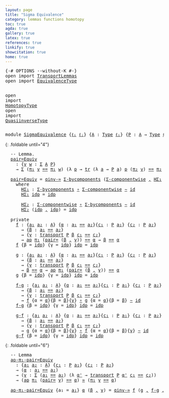 ```yaml
---
layout: page
title: "Sigma Equivalence"
category: lemmas functions homotopy
toc: true
agda: true
gallery: true
latex: true
references: true
linkify: true
showcitation: true
home: true
---
```


<div class="hide" >
<pre class="Agda">
<a id="227" class="Symbol">{-#</a> <a id="231" class="Keyword">OPTIONS</a> <a id="239" class="Pragma">--without-K</a> <a id="251" class="Symbol">#-}</a>
<a id="255" class="Keyword">open</a> <a id="260" class="Keyword">import</a> <a id="267" href="TransportLemmas.html" class="Module">TransportLemmas</a>
<a id="283" class="Keyword">open</a> <a id="288" class="Keyword">import</a> <a id="295" href="EquivalenceType.html" class="Module">EquivalenceType</a>

<a id="312" class="Keyword">open</a> <a id="317" class="Keyword">import</a> <a id="324" href="HomotopyType.html" class="Module">HomotopyType</a>
<a id="337" class="Keyword">open</a> <a id="342" class="Keyword">import</a> <a id="349" href="QuasiinverseType.html" class="Module">QuasiinverseType</a>
</pre>
</div>


<pre class="Agda">
<a id="399" class="Keyword">module</a> <a id="406" href="SigmaEquivalence.html" class="Module">SigmaEquivalence</a> <a id="423" class="Symbol">{</a><a id="424" href="SigmaEquivalence.html#424" class="Bound">ℓᵢ</a> <a id="427" href="SigmaEquivalence.html#427" class="Bound">ℓⱼ</a><a id="429" class="Symbol">}</a> <a id="431" class="Symbol">{</a><a id="432" href="SigmaEquivalence.html#432" class="Bound">A</a> <a id="434" class="Symbol">:</a> <a id="436" href="Intro.html#1442" class="Function">Type</a> <a id="441" href="SigmaEquivalence.html#424" class="Bound">ℓᵢ</a><a id="443" class="Symbol">}</a> <a id="445" class="Symbol">{</a><a id="446" href="SigmaEquivalence.html#446" class="Bound">P</a> <a id="448" class="Symbol">:</a> <a id="450" href="SigmaEquivalence.html#432" class="Bound">A</a> <a id="452" class="Symbol">→</a> <a id="454" href="Intro.html#1442" class="Function">Type</a> <a id="459" href="SigmaEquivalence.html#427" class="Bound">ℓⱼ</a><a id="461" class="Symbol">}</a> <a id="463" class="Keyword">where</a>
</pre>

{: .foldable until="4"}
<pre class="Agda">
  <a id="520" class="Comment">-- Lemma.</a>
  <a id="pair=Equiv"></a><a id="532" href="SigmaEquivalence.html#532" class="Function">pair=Equiv</a>
    <a id="547" class="Symbol">:</a> <a id="549" class="Symbol">{</a><a id="550" href="SigmaEquivalence.html#550" class="Bound">v</a> <a id="552" href="SigmaEquivalence.html#552" class="Bound">w</a> <a id="554" class="Symbol">:</a> <a id="556" href="BasicTypes.html#1401" class="Record">Σ</a> <a id="558" href="SigmaEquivalence.html#432" class="Bound">A</a> <a id="560" href="SigmaEquivalence.html#446" class="Bound">P</a><a id="561" class="Symbol">}</a>
    <a id="567" class="Symbol">→</a> <a id="569" href="BasicTypes.html#1401" class="Record">Σ</a> <a id="571" class="Symbol">(</a><a id="572" href="BasicTypes.html#1495" class="Field">π₁</a> <a id="575" href="SigmaEquivalence.html#550" class="Bound">v</a> <a id="577" href="EqualityType.html#931" class="Datatype Operator">==</a> <a id="580" href="BasicTypes.html#1495" class="Field">π₁</a> <a id="583" href="SigmaEquivalence.html#552" class="Bound">w</a><a id="584" class="Symbol">)</a> <a id="586" class="Symbol">(λ</a> <a id="589" href="SigmaEquivalence.html#589" class="Bound">p</a> <a id="591" class="Symbol">→</a> <a id="593" href="Transport.html#682" class="Function">tr</a> <a id="596" class="Symbol">(λ</a> <a id="599" href="SigmaEquivalence.html#599" class="Bound">a</a> <a id="601" class="Symbol">→</a> <a id="603" href="SigmaEquivalence.html#446" class="Bound">P</a> <a id="605" href="SigmaEquivalence.html#599" class="Bound">a</a><a id="606" class="Symbol">)</a> <a id="608" href="SigmaEquivalence.html#589" class="Bound">p</a> <a id="610" class="Symbol">(</a><a id="611" href="BasicTypes.html#1506" class="Field">π₂</a> <a id="614" href="SigmaEquivalence.html#550" class="Bound">v</a><a id="615" class="Symbol">)</a> <a id="617" href="EqualityType.html#931" class="Datatype Operator">==</a> <a id="620" href="BasicTypes.html#1506" class="Field">π₂</a> <a id="623" href="SigmaEquivalence.html#552" class="Bound">w</a><a id="624" class="Symbol">)</a> <a id="626" href="EquivalenceType.html#778" class="Function Operator">≃</a> <a id="628" href="SigmaEquivalence.html#550" class="Bound">v</a> <a id="630" href="EqualityType.html#931" class="Datatype Operator">==</a> <a id="633" href="SigmaEquivalence.html#552" class="Bound">w</a>

  <a id="638" href="SigmaEquivalence.html#532" class="Function">pair=Equiv</a> <a id="649" class="Symbol">=</a> <a id="651" href="QuasiinverseType.html#3135" class="Function">qinv-≃</a> <a id="658" href="TransportLemmas.html#8769" class="Function">Σ-bycomponents</a> <a id="673" class="Symbol">(</a><a id="674" href="TransportLemmas.html#8514" class="Function">Σ-componentwise</a> <a id="690" href="BasicTypes.html#1479" class="InductiveConstructor Operator">,</a> <a id="692" href="SigmaEquivalence.html#719" class="Function">HΣ₁</a> <a id="696" href="BasicTypes.html#1479" class="InductiveConstructor Operator">,</a> <a id="698" href="SigmaEquivalence.html#790" class="Function">HΣ₂</a><a id="701" class="Symbol">)</a>
    <a id="707" class="Keyword">where</a>
      <a id="719" href="SigmaEquivalence.html#719" class="Function">HΣ₁</a> <a id="723" class="Symbol">:</a> <a id="725" href="TransportLemmas.html#8769" class="Function">Σ-bycomponents</a> <a id="740" href="BasicFunctions.html#910" class="Function Operator">∘</a> <a id="742" href="TransportLemmas.html#8514" class="Function">Σ-componentwise</a> <a id="758" href="HomotopyType.html#987" class="Function Operator">∼</a> <a id="760" href="BasicFunctions.html#364" class="Function">id</a>
      <a id="769" href="SigmaEquivalence.html#719" class="Function">HΣ₁</a> <a id="773" href="EqualityType.html#985" class="InductiveConstructor">idp</a> <a id="777" class="Symbol">=</a> <a id="779" href="EqualityType.html#985" class="InductiveConstructor">idp</a>

      <a id="790" href="SigmaEquivalence.html#790" class="Function">HΣ₂</a> <a id="794" class="Symbol">:</a> <a id="796" href="TransportLemmas.html#8514" class="Function">Σ-componentwise</a> <a id="812" href="BasicFunctions.html#910" class="Function Operator">∘</a> <a id="814" href="TransportLemmas.html#8769" class="Function">Σ-bycomponents</a> <a id="829" href="HomotopyType.html#987" class="Function Operator">∼</a> <a id="831" href="BasicFunctions.html#364" class="Function">id</a>
      <a id="840" href="SigmaEquivalence.html#790" class="Function">HΣ₂</a> <a id="844" class="Symbol">(</a><a id="845" href="EqualityType.html#985" class="InductiveConstructor">idp</a> <a id="849" href="BasicTypes.html#1479" class="InductiveConstructor Operator">,</a> <a id="851" href="EqualityType.html#985" class="InductiveConstructor">idp</a><a id="854" class="Symbol">)</a> <a id="856" class="Symbol">=</a> <a id="858" href="EqualityType.html#985" class="InductiveConstructor">idp</a>

  <a id="865" class="Keyword">private</a>
    <a id="f"></a><a id="877" href="SigmaEquivalence.html#877" class="Function">f</a> <a id="879" class="Symbol">:</a> <a id="881" class="Symbol">{</a><a id="882" href="SigmaEquivalence.html#882" class="Bound">a₁</a> <a id="885" href="SigmaEquivalence.html#885" class="Bound">a₂</a> <a id="888" class="Symbol">:</a> <a id="890" href="SigmaEquivalence.html#432" class="Bound">A</a><a id="891" class="Symbol">}</a> <a id="893" class="Symbol">{</a><a id="894" href="SigmaEquivalence.html#894" class="Bound">α</a> <a id="896" class="Symbol">:</a> <a id="898" href="SigmaEquivalence.html#882" class="Bound">a₁</a> <a id="901" href="EqualityType.html#931" class="Datatype Operator">==</a> <a id="904" href="SigmaEquivalence.html#885" class="Bound">a₂</a><a id="906" class="Symbol">}{</a><a id="908" href="SigmaEquivalence.html#908" class="Bound">c₁</a> <a id="911" class="Symbol">:</a> <a id="913" href="SigmaEquivalence.html#446" class="Bound">P</a> <a id="915" href="SigmaEquivalence.html#882" class="Bound">a₁</a><a id="917" class="Symbol">}</a> <a id="919" class="Symbol">{</a><a id="920" href="SigmaEquivalence.html#920" class="Bound">c₂</a> <a id="923" class="Symbol">:</a> <a id="925" href="SigmaEquivalence.html#446" class="Bound">P</a> <a id="927" href="SigmaEquivalence.html#885" class="Bound">a₂</a><a id="929" class="Symbol">}</a>
      <a id="937" class="Symbol">→</a> <a id="939" class="Symbol">{</a><a id="940" href="SigmaEquivalence.html#940" class="Bound">β</a> <a id="942" class="Symbol">:</a> <a id="944" href="SigmaEquivalence.html#882" class="Bound">a₁</a> <a id="947" href="EqualityType.html#931" class="Datatype Operator">==</a> <a id="950" href="SigmaEquivalence.html#885" class="Bound">a₂</a><a id="952" class="Symbol">}</a>
      <a id="960" class="Symbol">→</a> <a id="962" class="Symbol">{</a><a id="963" href="SigmaEquivalence.html#963" class="Bound">γ</a> <a id="965" class="Symbol">:</a> <a id="967" href="Transport.html#473" class="Function">transport</a> <a id="977" href="SigmaEquivalence.html#446" class="Bound">P</a> <a id="979" href="SigmaEquivalence.html#940" class="Bound">β</a> <a id="981" href="SigmaEquivalence.html#908" class="Bound">c₁</a> <a id="984" href="EqualityType.html#931" class="Datatype Operator">==</a> <a id="987" href="SigmaEquivalence.html#920" class="Bound">c₂</a><a id="989" class="Symbol">}</a>
      <a id="997" class="Symbol">→</a> <a id="999" href="AlgebraOnPaths.html#454" class="Function">ap</a> <a id="1002" href="BasicTypes.html#1495" class="Field">π₁</a> <a id="1005" class="Symbol">(</a><a id="1006" href="TransportLemmas.html#8993" class="Function">pair=</a> <a id="1012" class="Symbol">(</a><a id="1013" href="SigmaEquivalence.html#940" class="Bound">β</a> <a id="1015" href="BasicTypes.html#1479" class="InductiveConstructor Operator">,</a> <a id="1017" href="SigmaEquivalence.html#963" class="Bound">γ</a><a id="1018" class="Symbol">))</a> <a id="1021" href="EqualityType.html#931" class="Datatype Operator">==</a> <a id="1024" href="SigmaEquivalence.html#894" class="Bound">α</a> <a id="1026" class="Symbol">→</a> <a id="1028" href="SigmaEquivalence.html#940" class="Bound">β</a> <a id="1030" href="EqualityType.html#931" class="Datatype Operator">==</a> <a id="1033" href="SigmaEquivalence.html#894" class="Bound">α</a>
    <a id="1039" href="SigmaEquivalence.html#877" class="Function">f</a> <a id="1041" class="Symbol">{</a><a id="1042" class="Argument">β</a> <a id="1044" class="Symbol">=</a> <a id="1046" href="EqualityType.html#985" class="InductiveConstructor">idp</a><a id="1049" class="Symbol">}</a> <a id="1051" class="Symbol">{</a><a id="1052" class="Argument">γ</a> <a id="1054" class="Symbol">=</a> <a id="1056" href="EqualityType.html#985" class="InductiveConstructor">idp</a><a id="1059" class="Symbol">}</a> <a id="1061" href="EqualityType.html#985" class="InductiveConstructor">idp</a> <a id="1065" class="Symbol">=</a> <a id="1067" href="EqualityType.html#985" class="InductiveConstructor">idp</a>

    <a id="g"></a><a id="1076" href="SigmaEquivalence.html#1076" class="Function">g</a> <a id="1078" class="Symbol">:</a> <a id="1080" class="Symbol">{</a><a id="1081" href="SigmaEquivalence.html#1081" class="Bound">a₁</a> <a id="1084" href="SigmaEquivalence.html#1084" class="Bound">a₂</a> <a id="1087" class="Symbol">:</a> <a id="1089" href="SigmaEquivalence.html#432" class="Bound">A</a><a id="1090" class="Symbol">}</a> <a id="1092" class="Symbol">{</a><a id="1093" href="SigmaEquivalence.html#1093" class="Bound">α</a> <a id="1095" class="Symbol">:</a> <a id="1097" href="SigmaEquivalence.html#1081" class="Bound">a₁</a> <a id="1100" href="EqualityType.html#931" class="Datatype Operator">==</a> <a id="1103" href="SigmaEquivalence.html#1084" class="Bound">a₂</a><a id="1105" class="Symbol">}{</a><a id="1107" href="SigmaEquivalence.html#1107" class="Bound">c₁</a> <a id="1110" class="Symbol">:</a> <a id="1112" href="SigmaEquivalence.html#446" class="Bound">P</a> <a id="1114" href="SigmaEquivalence.html#1081" class="Bound">a₁</a><a id="1116" class="Symbol">}</a> <a id="1118" class="Symbol">{</a><a id="1119" href="SigmaEquivalence.html#1119" class="Bound">c₂</a> <a id="1122" class="Symbol">:</a> <a id="1124" href="SigmaEquivalence.html#446" class="Bound">P</a> <a id="1126" href="SigmaEquivalence.html#1084" class="Bound">a₂</a><a id="1128" class="Symbol">}</a>
      <a id="1136" class="Symbol">→</a> <a id="1138" class="Symbol">{</a><a id="1139" href="SigmaEquivalence.html#1139" class="Bound">β</a> <a id="1141" class="Symbol">:</a> <a id="1143" href="SigmaEquivalence.html#1081" class="Bound">a₁</a> <a id="1146" href="EqualityType.html#931" class="Datatype Operator">==</a> <a id="1149" href="SigmaEquivalence.html#1084" class="Bound">a₂</a><a id="1151" class="Symbol">}</a>
      <a id="1159" class="Symbol">→</a> <a id="1161" class="Symbol">{</a><a id="1162" href="SigmaEquivalence.html#1162" class="Bound">γ</a> <a id="1164" class="Symbol">:</a> <a id="1166" href="Transport.html#473" class="Function">transport</a> <a id="1176" href="SigmaEquivalence.html#446" class="Bound">P</a> <a id="1178" href="SigmaEquivalence.html#1139" class="Bound">β</a> <a id="1180" href="SigmaEquivalence.html#1107" class="Bound">c₁</a> <a id="1183" href="EqualityType.html#931" class="Datatype Operator">==</a> <a id="1186" href="SigmaEquivalence.html#1119" class="Bound">c₂</a><a id="1188" class="Symbol">}</a>
      <a id="1196" class="Symbol">→</a> <a id="1198" href="SigmaEquivalence.html#1139" class="Bound">β</a> <a id="1200" href="EqualityType.html#931" class="Datatype Operator">==</a> <a id="1203" href="SigmaEquivalence.html#1093" class="Bound">α</a> <a id="1205" class="Symbol">→</a> <a id="1207" href="AlgebraOnPaths.html#454" class="Function">ap</a> <a id="1210" href="BasicTypes.html#1495" class="Field">π₁</a> <a id="1213" class="Symbol">(</a><a id="1214" href="TransportLemmas.html#8993" class="Function">pair=</a> <a id="1220" class="Symbol">(</a><a id="1221" href="SigmaEquivalence.html#1139" class="Bound">β</a> <a id="1223" href="BasicTypes.html#1479" class="InductiveConstructor Operator">,</a> <a id="1225" href="SigmaEquivalence.html#1162" class="Bound">γ</a><a id="1226" class="Symbol">))</a> <a id="1229" href="EqualityType.html#931" class="Datatype Operator">==</a> <a id="1232" href="SigmaEquivalence.html#1093" class="Bound">α</a>
    <a id="1238" href="SigmaEquivalence.html#1076" class="Function">g</a> <a id="1240" class="Symbol">{</a><a id="1241" class="Argument">β</a> <a id="1243" class="Symbol">=</a> <a id="1245" href="EqualityType.html#985" class="InductiveConstructor">idp</a><a id="1248" class="Symbol">}</a> <a id="1250" class="Symbol">{</a><a id="1251" class="Argument">γ</a> <a id="1253" class="Symbol">=</a> <a id="1255" href="EqualityType.html#985" class="InductiveConstructor">idp</a><a id="1258" class="Symbol">}</a> <a id="1260" href="EqualityType.html#985" class="InductiveConstructor">idp</a> <a id="1264" class="Symbol">=</a> <a id="1266" href="EqualityType.html#985" class="InductiveConstructor">idp</a>

    <a id="f-g"></a><a id="1275" href="SigmaEquivalence.html#1275" class="Function">f-g</a> <a id="1279" class="Symbol">:</a> <a id="1281" class="Symbol">{</a><a id="1282" href="SigmaEquivalence.html#1282" class="Bound">a₁</a> <a id="1285" href="SigmaEquivalence.html#1285" class="Bound">a₂</a> <a id="1288" class="Symbol">:</a> <a id="1290" href="SigmaEquivalence.html#432" class="Bound">A</a><a id="1291" class="Symbol">}</a> <a id="1293" class="Symbol">{</a><a id="1294" href="SigmaEquivalence.html#1294" class="Bound">α</a> <a id="1296" class="Symbol">:</a> <a id="1298" href="SigmaEquivalence.html#1282" class="Bound">a₁</a> <a id="1301" href="EqualityType.html#931" class="Datatype Operator">==</a> <a id="1304" href="SigmaEquivalence.html#1285" class="Bound">a₂</a><a id="1306" class="Symbol">}{</a><a id="1308" href="SigmaEquivalence.html#1308" class="Bound">c₁</a> <a id="1311" class="Symbol">:</a> <a id="1313" href="SigmaEquivalence.html#446" class="Bound">P</a> <a id="1315" href="SigmaEquivalence.html#1282" class="Bound">a₁</a><a id="1317" class="Symbol">}</a> <a id="1319" class="Symbol">{</a><a id="1320" href="SigmaEquivalence.html#1320" class="Bound">c₂</a> <a id="1323" class="Symbol">:</a> <a id="1325" href="SigmaEquivalence.html#446" class="Bound">P</a> <a id="1327" href="SigmaEquivalence.html#1285" class="Bound">a₂</a><a id="1329" class="Symbol">}</a>
      <a id="1337" class="Symbol">→</a> <a id="1339" class="Symbol">{</a><a id="1340" href="SigmaEquivalence.html#1340" class="Bound">β</a> <a id="1342" class="Symbol">:</a> <a id="1344" href="SigmaEquivalence.html#1282" class="Bound">a₁</a> <a id="1347" href="EqualityType.html#931" class="Datatype Operator">==</a> <a id="1350" href="SigmaEquivalence.html#1285" class="Bound">a₂</a><a id="1352" class="Symbol">}</a>
      <a id="1360" class="Symbol">→</a> <a id="1362" class="Symbol">{</a><a id="1363" href="SigmaEquivalence.html#1363" class="Bound">γ</a> <a id="1365" class="Symbol">:</a> <a id="1367" href="Transport.html#473" class="Function">transport</a> <a id="1377" href="SigmaEquivalence.html#446" class="Bound">P</a> <a id="1379" href="SigmaEquivalence.html#1340" class="Bound">β</a> <a id="1381" href="SigmaEquivalence.html#1308" class="Bound">c₁</a> <a id="1384" href="EqualityType.html#931" class="Datatype Operator">==</a> <a id="1387" href="SigmaEquivalence.html#1320" class="Bound">c₂</a><a id="1389" class="Symbol">}</a>
      <a id="1397" class="Symbol">→</a> <a id="1399" href="SigmaEquivalence.html#877" class="Function">f</a> <a id="1401" class="Symbol">{</a><a id="1402" class="Argument">α</a> <a id="1404" class="Symbol">=</a> <a id="1406" href="SigmaEquivalence.html#1294" class="Bound">α</a><a id="1407" class="Symbol">}{</a><a id="1409" class="Argument">β</a> <a id="1411" class="Symbol">=</a> <a id="1413" href="SigmaEquivalence.html#1340" class="Bound">β</a><a id="1414" class="Symbol">}{</a><a id="1416" href="SigmaEquivalence.html#1363" class="Bound">γ</a><a id="1417" class="Symbol">}</a> <a id="1419" href="BasicFunctions.html#910" class="Function Operator">∘</a> <a id="1421" href="SigmaEquivalence.html#1076" class="Function">g</a> <a id="1423" class="Symbol">{</a><a id="1424" class="Argument">α</a> <a id="1426" class="Symbol">=</a> <a id="1428" href="SigmaEquivalence.html#1294" class="Bound">α</a><a id="1429" class="Symbol">}{</a><a id="1431" class="Argument">β</a> <a id="1433" class="Symbol">=</a> <a id="1435" href="SigmaEquivalence.html#1340" class="Bound">β</a><a id="1436" class="Symbol">}</a> <a id="1438" href="HomotopyType.html#987" class="Function Operator">∼</a> <a id="1440" href="BasicFunctions.html#364" class="Function">id</a>
    <a id="1447" href="SigmaEquivalence.html#1275" class="Function">f-g</a> <a id="1451" class="Symbol">{</a><a id="1452" class="Argument">β</a> <a id="1454" class="Symbol">=</a> <a id="1456" href="EqualityType.html#985" class="InductiveConstructor">idp</a><a id="1459" class="Symbol">}</a> <a id="1461" class="Symbol">{</a><a id="1462" class="Argument">γ</a> <a id="1464" class="Symbol">=</a> <a id="1466" href="EqualityType.html#985" class="InductiveConstructor">idp</a><a id="1469" class="Symbol">}</a> <a id="1471" href="EqualityType.html#985" class="InductiveConstructor">idp</a> <a id="1475" class="Symbol">=</a> <a id="1477" href="EqualityType.html#985" class="InductiveConstructor">idp</a>

    <a id="g-f"></a><a id="1486" href="SigmaEquivalence.html#1486" class="Function">g-f</a> <a id="1490" class="Symbol">:</a> <a id="1492" class="Symbol">{</a><a id="1493" href="SigmaEquivalence.html#1493" class="Bound">a₁</a> <a id="1496" href="SigmaEquivalence.html#1496" class="Bound">a₂</a> <a id="1499" class="Symbol">:</a> <a id="1501" href="SigmaEquivalence.html#432" class="Bound">A</a><a id="1502" class="Symbol">}</a> <a id="1504" class="Symbol">{</a><a id="1505" href="SigmaEquivalence.html#1505" class="Bound">α</a> <a id="1507" class="Symbol">:</a> <a id="1509" href="SigmaEquivalence.html#1493" class="Bound">a₁</a> <a id="1512" href="EqualityType.html#931" class="Datatype Operator">==</a> <a id="1515" href="SigmaEquivalence.html#1496" class="Bound">a₂</a><a id="1517" class="Symbol">}{</a><a id="1519" href="SigmaEquivalence.html#1519" class="Bound">c₁</a> <a id="1522" class="Symbol">:</a> <a id="1524" href="SigmaEquivalence.html#446" class="Bound">P</a> <a id="1526" href="SigmaEquivalence.html#1493" class="Bound">a₁</a><a id="1528" class="Symbol">}</a> <a id="1530" class="Symbol">{</a><a id="1531" href="SigmaEquivalence.html#1531" class="Bound">c₂</a> <a id="1534" class="Symbol">:</a> <a id="1536" href="SigmaEquivalence.html#446" class="Bound">P</a> <a id="1538" href="SigmaEquivalence.html#1496" class="Bound">a₂</a><a id="1540" class="Symbol">}</a>
      <a id="1548" class="Symbol">→</a> <a id="1550" class="Symbol">{</a><a id="1551" href="SigmaEquivalence.html#1551" class="Bound">β</a> <a id="1553" class="Symbol">:</a> <a id="1555" href="SigmaEquivalence.html#1493" class="Bound">a₁</a> <a id="1558" href="EqualityType.html#931" class="Datatype Operator">==</a> <a id="1561" href="SigmaEquivalence.html#1496" class="Bound">a₂</a><a id="1563" class="Symbol">}</a>
      <a id="1571" class="Symbol">→</a> <a id="1573" class="Symbol">{</a><a id="1574" href="SigmaEquivalence.html#1574" class="Bound">γ</a> <a id="1576" class="Symbol">:</a> <a id="1578" href="Transport.html#473" class="Function">transport</a> <a id="1588" href="SigmaEquivalence.html#446" class="Bound">P</a> <a id="1590" href="SigmaEquivalence.html#1551" class="Bound">β</a> <a id="1592" href="SigmaEquivalence.html#1519" class="Bound">c₁</a> <a id="1595" href="EqualityType.html#931" class="Datatype Operator">==</a> <a id="1598" href="SigmaEquivalence.html#1531" class="Bound">c₂</a><a id="1600" class="Symbol">}</a>
      <a id="1608" class="Symbol">→</a> <a id="1610" href="SigmaEquivalence.html#1076" class="Function">g</a> <a id="1612" class="Symbol">{</a><a id="1613" class="Argument">α</a> <a id="1615" class="Symbol">=</a> <a id="1617" href="SigmaEquivalence.html#1505" class="Bound">α</a><a id="1618" class="Symbol">}{</a><a id="1620" class="Argument">β</a> <a id="1622" class="Symbol">=</a> <a id="1624" href="SigmaEquivalence.html#1551" class="Bound">β</a><a id="1625" class="Symbol">}{</a><a id="1627" href="SigmaEquivalence.html#1574" class="Bound">γ</a><a id="1628" class="Symbol">}</a> <a id="1630" href="BasicFunctions.html#910" class="Function Operator">∘</a> <a id="1632" href="SigmaEquivalence.html#877" class="Function">f</a> <a id="1634" class="Symbol">{</a><a id="1635" class="Argument">α</a> <a id="1637" class="Symbol">=</a> <a id="1639" href="SigmaEquivalence.html#1505" class="Bound">α</a><a id="1640" class="Symbol">}{</a><a id="1642" class="Argument">β</a> <a id="1644" class="Symbol">=</a> <a id="1646" href="SigmaEquivalence.html#1551" class="Bound">β</a><a id="1647" class="Symbol">}{</a><a id="1649" href="SigmaEquivalence.html#1574" class="Bound">γ</a><a id="1650" class="Symbol">}</a> <a id="1652" href="HomotopyType.html#987" class="Function Operator">∼</a> <a id="1654" href="BasicFunctions.html#364" class="Function">id</a>
    <a id="1661" href="SigmaEquivalence.html#1486" class="Function">g-f</a> <a id="1665" class="Symbol">{</a><a id="1666" class="Argument">β</a> <a id="1668" class="Symbol">=</a> <a id="1670" href="EqualityType.html#985" class="InductiveConstructor">idp</a><a id="1673" class="Symbol">}</a> <a id="1675" class="Symbol">{</a><a id="1676" class="Argument">γ</a> <a id="1678" class="Symbol">=</a> <a id="1680" href="EqualityType.html#985" class="InductiveConstructor">idp</a><a id="1683" class="Symbol">}</a> <a id="1685" href="EqualityType.html#985" class="InductiveConstructor">idp</a> <a id="1689" class="Symbol">=</a> <a id="1691" href="EqualityType.html#985" class="InductiveConstructor">idp</a>
</pre>

{: .foldable until="6"}
<pre class="Agda">
  <a id="1746" class="Comment">-- Lemma</a>
  <a id="ap-π₁-pair=Equiv"></a><a id="1757" href="SigmaEquivalence.html#1757" class="Function">ap-π₁-pair=Equiv</a>
    <a id="1778" class="Symbol">:</a> <a id="1780" class="Symbol">{</a><a id="1781" href="SigmaEquivalence.html#1781" class="Bound">a₁</a> <a id="1784" href="SigmaEquivalence.html#1784" class="Bound">a₂</a> <a id="1787" class="Symbol">:</a> <a id="1789" href="SigmaEquivalence.html#432" class="Bound">A</a><a id="1790" class="Symbol">}</a> <a id="1792" class="Symbol">{</a><a id="1793" href="SigmaEquivalence.html#1793" class="Bound">c₁</a> <a id="1796" class="Symbol">:</a> <a id="1798" href="SigmaEquivalence.html#446" class="Bound">P</a> <a id="1800" href="SigmaEquivalence.html#1781" class="Bound">a₁</a><a id="1802" class="Symbol">}</a> <a id="1804" class="Symbol">{</a><a id="1805" href="SigmaEquivalence.html#1805" class="Bound">c₂</a> <a id="1808" class="Symbol">:</a> <a id="1810" href="SigmaEquivalence.html#446" class="Bound">P</a> <a id="1812" href="SigmaEquivalence.html#1784" class="Bound">a₂</a><a id="1814" class="Symbol">}</a>
    <a id="1820" class="Symbol">→</a> <a id="1822" class="Symbol">(</a><a id="1823" href="SigmaEquivalence.html#1823" class="Bound">α</a> <a id="1825" class="Symbol">:</a> <a id="1827" href="SigmaEquivalence.html#1781" class="Bound">a₁</a> <a id="1830" href="EqualityType.html#931" class="Datatype Operator">==</a> <a id="1833" href="SigmaEquivalence.html#1784" class="Bound">a₂</a><a id="1835" class="Symbol">)</a>
    <a id="1841" class="Symbol">→</a> <a id="1843" class="Symbol">(</a><a id="1844" href="SigmaEquivalence.html#1844" class="Bound">γ</a> <a id="1846" class="Symbol">:</a> <a id="1848" href="BasicTypes.html#1401" class="Record">Σ</a> <a id="1850" class="Symbol">(</a><a id="1851" href="SigmaEquivalence.html#1781" class="Bound">a₁</a> <a id="1854" href="EqualityType.html#931" class="Datatype Operator">==</a> <a id="1857" href="SigmaEquivalence.html#1784" class="Bound">a₂</a><a id="1859" class="Symbol">)</a> <a id="1861" class="Symbol">(λ</a> <a id="1864" href="SigmaEquivalence.html#1864" class="Bound">α&#39;</a> <a id="1867" class="Symbol">→</a> <a id="1869" href="Transport.html#473" class="Function">transport</a> <a id="1879" href="SigmaEquivalence.html#446" class="Bound">P</a> <a id="1881" href="SigmaEquivalence.html#1864" class="Bound">α&#39;</a> <a id="1884" href="SigmaEquivalence.html#1793" class="Bound">c₁</a> <a id="1887" href="EqualityType.html#931" class="Datatype Operator">==</a> <a id="1890" href="SigmaEquivalence.html#1805" class="Bound">c₂</a><a id="1892" class="Symbol">))</a>
    <a id="1899" class="Symbol">→</a> <a id="1901" class="Symbol">(</a><a id="1902" href="AlgebraOnPaths.html#454" class="Function">ap</a> <a id="1905" href="BasicTypes.html#1495" class="Field">π₁</a> <a id="1908" class="Symbol">(</a><a id="1909" href="TransportLemmas.html#8993" class="Function">pair=</a> <a id="1915" href="SigmaEquivalence.html#1844" class="Bound">γ</a><a id="1916" class="Symbol">)</a> <a id="1918" href="EqualityType.html#931" class="Datatype Operator">==</a> <a id="1921" href="SigmaEquivalence.html#1823" class="Bound">α</a><a id="1922" class="Symbol">)</a> <a id="1924" href="EquivalenceType.html#778" class="Function Operator">≃</a> <a id="1926" class="Symbol">(</a><a id="1927" href="BasicTypes.html#1495" class="Field">π₁</a> <a id="1930" href="SigmaEquivalence.html#1844" class="Bound">γ</a> <a id="1932" href="EqualityType.html#931" class="Datatype Operator">==</a> <a id="1935" href="SigmaEquivalence.html#1823" class="Bound">α</a><a id="1936" class="Symbol">)</a>

  <a id="1941" href="SigmaEquivalence.html#1757" class="Function">ap-π₁-pair=Equiv</a> <a id="1958" class="Symbol">{</a><a id="1959" class="Argument">a₁</a> <a id="1962" class="Symbol">=</a> <a id="1964" href="SigmaEquivalence.html#1964" class="Bound">a₁</a><a id="1966" class="Symbol">}</a> <a id="1968" href="SigmaEquivalence.html#1968" class="Bound">α</a> <a id="1970" class="Symbol">(</a><a id="1971" href="SigmaEquivalence.html#1971" class="Bound">β</a> <a id="1973" href="BasicTypes.html#1479" class="InductiveConstructor Operator">,</a> <a id="1975" href="SigmaEquivalence.html#1975" class="Bound">γ</a><a id="1976" class="Symbol">)</a> <a id="1978" class="Symbol">=</a> <a id="1980" href="QuasiinverseType.html#3135" class="Function">qinv-≃</a> <a id="1987" href="SigmaEquivalence.html#877" class="Function">f</a> <a id="1989" class="Symbol">(</a><a id="1990" href="SigmaEquivalence.html#1076" class="Function">g</a> <a id="1992" href="BasicTypes.html#1479" class="InductiveConstructor Operator">,</a> <a id="1994" href="SigmaEquivalence.html#1275" class="Function">f-g</a> <a id="1998" href="BasicTypes.html#1479" class="InductiveConstructor Operator">,</a> <a id="2000" href="SigmaEquivalence.html#1486" class="Function">g-f</a><a id="2003" class="Symbol">)</a>
</pre>
